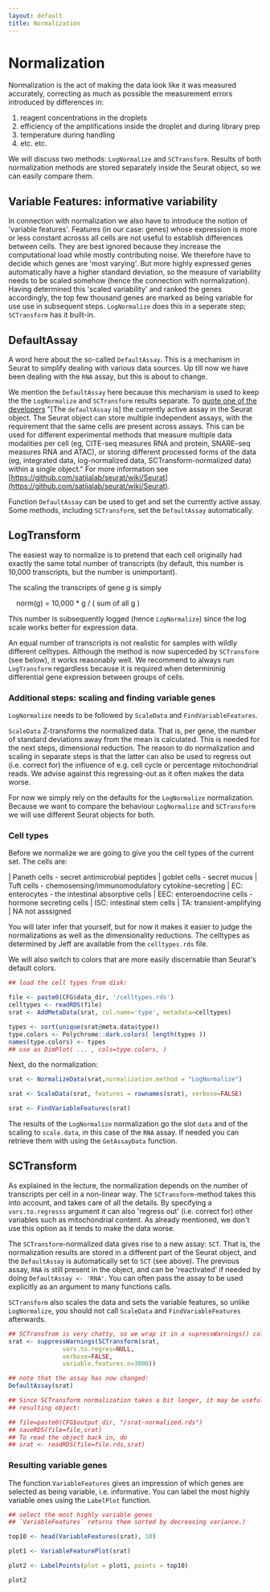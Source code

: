 ```yaml
---
layout: default
title: Normalization
---
```


<!-- stuff to make Rmarkdown do what we want:  -->


<!-- load complete state from previous lesson -->


# Normalization

Normalization is the act of making the data look like it was measured
accurately, correcting as much as possible the measurement errors
introduced by differences in:

1. reagent concentrations in the droplets
1. efficiency of the amplifications inside the droplet and during library prep
1. temperature during handling
1. etc. etc.

We will discuss two methods: `LogNormalize` and `SCTransform`. Results
of both normalization methods are stored separately inside the Seurat
object, so we can easily compare them.

## Variable Features: informative variability

In connection with normalization we also have to introduce the notion of
'variable features'.  Features (in our case: genes) whose expression is
more or less constant acrosss all cells are not useful to establish
differences between cells. They are best ignored because they increase
the computational load while mostly contributing noise.  We therefore
have to decide which genes are 'most varying'. But more highly expressed
genes automatically have a higher standard deviation, so the measure of
variability needs to be scaled somehow (hence the connection with
normalization). Having determined this 'scaled variability' and ranked
the genes accordingly, the top few thousand genes are marked as being
variable for use use in subsequent steps.  `LogNormalize` does this in a
seperate step; `SCTransform` has it built-in.

## DefaultAssay

A word here about the so-called `DefaultAssay`.  This is a mechanism in
Seurat to simplify dealing with various data sources.  Up till now we
have been dealing with the `RNA` assay, but this is about to change.

We mention the `DefaultAssay` here because this mechanism is used to
keep the the `LogNormalize` and `SCTransform` results separate.  To
[quote one of the
developers](https://github.com/satijalab/seurat/issues/3043#issuecomment-632754495)
"[The `defaultAssay` is] the currently active assay in the Seurat
object. The Seurat object can store multiple independent assays, with
the requirement that the same cells are present across assays. This can
be used for different experimental methods that measure multiple data
modalities per cell (eg, CITE-seq measures RNA and protein, SNARE-seq
measures RNA and ATAC), or storing different processed forms of the data
(eg, integrated data, log-normalized data, SCTransform-normalized data)
within a single object."  For more information see
[https://github.com/satijalab/seurat/wiki/Seurat](https://github.com/satijalab/seurat/wiki/Seurat).


Function `DefaultAssay` can be used to get and set the currently
active assay.  Some methods, including `SCTransform`, set the
`DefaultAssay` automatically. 

## LogTransform

The easiest way to normalize is to pretend that each cell originally had
exactly the same total number of transcripts (by default, this number is
10,000 transcripts, but the number is unimportant).

The scaling the transcripts of gene *g* is simply

&nbsp;&nbsp;&nbsp;&nbsp;norm(g) = 10,000 * g / ( sum of all g )

This number is subsequently logged (hence *`Log`*`Normalize`) since the
log scale works better for expression data.

An equal number of transcripts is not realistic for samples with wildly
different celltypes. Although the method is now superceded by
`SCTransform` (see below), it works reasonably well. 
We recommend to always run `LogTransform` regardless because it is 
required when determininig differential gene expression between groups
of cells. 

<!--  also because srat@assays$RNA@data is otherwise just raw! 
and also because doing later without setting DefaultAssay = RNA
will overwrite the SCTransform assay  $%^&*()
-->

### Additional steps: scaling and finding variable genes

`LogNormalize` needs to be followed by `ScaleData` and `FindVariableFeatures`.

`ScaleData` Z-transforms the normalized data. That is, per gene, the
number of standard deviations away from the mean is calculated. This is
needed for the next steps, dimensional reduction.  The reason to do
normalization and scaling in separate steps is that the latter can also
be used to regress out (i.e. correct for) the influence of e.g. cell
cycle or percentage mitochondrial reads. We advise against this
regressing-out as it often makes the data worse.

For now we simply rely on the defaults for the `LogNormalize` normalization.
Because we want to compare the behaviour `LogNormalize` and `SCTransform`
we will use different Seurat objects for both.

### Cell types

Before we normalize we are going to give you the cell types
of the current set. The cells are:

| Paneth cells - secret antimicrobial peptides
| goblet cells - secret mucus
| Tuft cells - chemosensing/immunomodulatory cytokine-secreting 
| EC:  enterocytes -  the intestinal absorptive cells
| EEC: enteroendocrine cells -  hormone secreting cells
| ISC: intestinal stem cells
| TA: transient-amplifying 
| NA  not asssigned

You will later infer that yourself, but for now it makes it easier to
judge the normalizations as well as the dimensionality reductions.
The celltypes as determined by Jeff are available from the `celltypes.rds`
file. 

We will also switch to colors that are more easily discernable than
Seurat's default colors.

<!-- NOTE: colors could be put in the CFG list but they are
determined dynamically and change too often, so I don't. -->


```r
## load the cell types from disk:

file <- paste0(CFG$data_dir, '/celltypes.rds')
celltypes <- readRDS(file)
srat <- AddMetaData(srat, col.name='type', metadata=celltypes)

types <- sort(unique(srat@meta.data$type))
type.colors <- Polychrome::dark.colors( length(types ))
names(type.colors) <- types
## use as DimPlot( ... , cols=type.colors, )
```

Next, do the normalization:


```r
srat <- NormalizeData(srat,normalization.method = "LogNormalize")

srat <- ScaleData(srat, features = rownames(srat), verbose=FALSE)

srat <- FindVariableFeatures(srat)
```

The results of the `LogNormalize` normalization go the slot `data` and of the scaling to
`scale.data`, in this case of the `RNA` assay. If needed you can
retrieve them with using the `GetAssayData` function.

<!-- 

There are a number of 'slots':

 * `counts`: the raw data
 * `data`: log(1+normalized(counts)), often used for visualisation color
 * `scale.data`: Z-scores of `data` with any covariates regressed out, used for

The `SCT` assay uses similar slots with the same names

-->

## SCTransform

As explained in the lecture, the normalization depends on the number of
transcripts per cell in a non-linear way.  The `SCTransform`-method
takes this into account, and takes care of all the details.  By
specifying a `vars.to.regresss` argument it can also 'regress out'
(i.e. correct for) other variables such as mitochondrial content. As
already mentioned, we don't use this option as it tends to make 
the data worse.

The `SCTransform`-normalized data gives rise to a new assay: `SCT`.
That is, the normalization results are stored in a different part of the
Seurat object, and the `DefaultAssay` is automatically set to `SCT` (see
above). The previous assay, `RNA` is still present in the object, and
can be 'reactivated' if needed by doing `DefaultAssay <- 'RNA'`.
You can often pass the assay to be used explicitly as an argument to
many functions calls. 

`SCTransform` also scales the data and sets the variable features, so
unlike `LogNormalize`, you should not call `ScaleData` and
`FindVariableFeatures` afterwards.


```r
## SCTransfrom is very chatty, so we wrap it in a supressWarnings() call:
srat <- suppressWarnings(SCTransform(srat,
               vars.to.regres=NULL, 
               verbose=FALSE,
               variable.features.n=3000))

## note that the assay has now changed:
DefaultAssay(srat)

## Since SCTransform normalization takes a bit longer, it may be useful to store the
## resulting object:

## file=paste0(CFG$output_dir, "/srat-normalized.rds")
## saveRDS(file=file,srat)
## To read the object back in, do
## srat <- readRDS(file=file.rds,srat)
```

### Resulting variable genes

The function `VariableFeatures` gives an impression of which 
genes are selected as being variable, i.e. informative. 
You can label the most highly variable ones using 
the `LabelPlot` function. 


```r
## select the most highly variable genes
## `VariableFeatures` returns them sorted by decreasing variance.)

top10 <- head(VariableFeatures(srat), 10)

plot1 <- VariableFeaturePlot(srat)

plot2 <- LabelPoints(plot = plot1, points = top10)

plot2
```

<!-- 
`RNA` assay: 
* `counts`: the raw counts
* `data` : log(1 + normalized(`counts`))
* `scale.date`: as `data` but scaled and centered

`SCT` assay: 
* `counts`: back-transformed data (see lecture)
* `data` : log(1 + `counts`)
* `scale.date`: Pearson residuals

<!-- lastly, save the complete sesssion for the next time -->

